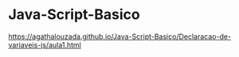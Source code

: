 # Java-Script-Basico

 https://agathalouzada.github.io/Java-Script-Basico/Declaracao-de-variaveis-js/aula1.html
